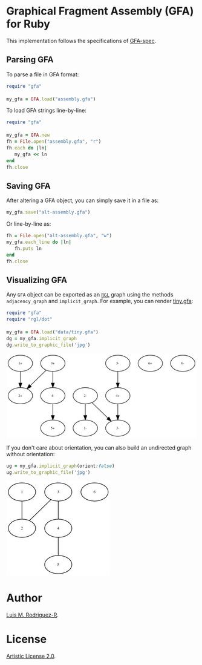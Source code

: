 # Graphical Fragment Assembly (GFA) for Ruby

This implementation follows the specifications of [GFA-spec][].


## Parsing GFA

To parse a file in GFA format:
```ruby
require "gfa"

my_gfa = GFA.load("assembly.gfa")
```

To load GFA strings line-by-line:
```ruby
require "gfa"

my_gfa = GFA.new
fh = File.open("assembly.gfa", "r")
fh.each do |ln|
   my_gfa << ln
end
fh.close
```

## Saving GFA

After altering a GFA object, you can simply save it in a file as:
```ruby
my_gfa.save("alt-assembly.gfa")
```

Or line-by-line as:
```ruby
fh = File.open("alt-assembly.gfa", "w")
my_gfa.each_line do |ln|
   fh.puts ln
end
fh.close
```

## Visualizing GFA

Any `GFA` object can be exported as an [`RGL`][rgl] graph using the methods
`adjacency_graph` and `implicit_graph`. For example, you can render
[tiny.gfa](data/tiny.gfa):
```ruby
require "gfa"
require "rgl/dot"

my_gfa = GFA.load("data/tiny.gfa")
dg = my_gfa.implicit_graph
dg.write_to_graphic_file('jpg')
```
![tiny](data/tiny.jpg)

If you don't care about orientation, you can also build an undirected graph
without orientation:
```ruby
ug = my_gfa.implicit_graph(orient:false)
ug.write_to_graphic_file('jpg')
```
![tiny](data/tiny_undirected.jpg)


# Author

[Luis M. Rodriguez-R][lrr].

# License

[Artistic License 2.0](LICENSE).

[GFA-spec]: https://github.com/pmelsted/GFA-spec
[lrr]: http://lmrodriguezr.github.io/
[rgl]: https://github.com/monora/rgl

